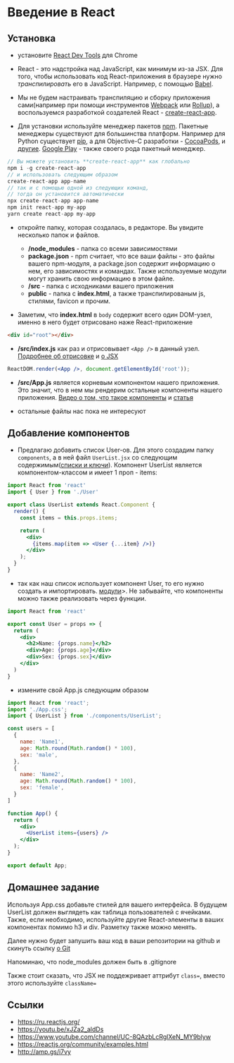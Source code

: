 # Введение в React

## Установка

- установите [React Dev Tools](https://chrome.google.com/webstore/detail/react-developer-tools/fmkadmapgofadopljbjfkapdkoienihi?hl=ru) для Chrome

- React - это надстройка над JavaScript, как минимум из-за JSX. Для того, чтобы использовать код React-приложения в браузере нужно _транспилировать_ его в JavaScript. Например, с помощью [Babel](https://babeljs.io/).

- Мы не будем настраивать транспиляцию и сборку приложения сами(например при помощи инструментов [Webpack](https://webpack.js.org/) или [Rollup](https://rollupjs.org/guide/en/)), а воспользуемся разработкой создателей React - [create-react-app](https://ru.reactjs.org/docs/create-a-new-react-app.html).

- Для установки используйте менеджер пакетов [npm](https://www.npmjs.com/). Пакетные менеджеры существуют для большинства платформ. Например для Python существует [pip](https://ru.wikipedia.org/wiki/Pip_(%D0%BC%D0%B5%D0%BD%D0%B5%D0%B4%D0%B6%D0%B5%D1%80_%D0%BF%D0%B0%D0%BA%D0%B5%D1%82%D0%BE%D0%B2)), а для Objective-C разработки - [CocoaPods](https://cocoapods.org/), и [другие](https://blog.versioneye.com/2014/01/15/which-programming-language-has-the-best-package-manager/). [Google Play](https://play.google.com/store?hl=ru) - также своего рода пакетный менеджер.

```javascript
// Вы можете установить **create-react-app** как глобально
npm i -g create-react-app
// и использовать следующим образом
create-react-app app-name
// так и с помощью одной из следующих команд, 
// тогда он установится автоматически
npx create-react-app app-name
npm init react-app my-app
yarn create react-app my-app
```

- откройте папку, которая создалась, в редакторе. Вы увидите несколько папок и файлов.

  - **/node_modules** - папка со всеми зависимостями
  - **package.json** - npm считает, что все ваши файлы - это файлы вашего npm-модуля, а package.json содержит информацию о нем, его зависимостях и командах. Также используемые модули могут хранить свою информацию в этом файле.
  - **/src** - папка с исходниками вашего приложения
  - **public** - папка с **index.html**, а также транспилированым js, стилями, favicon и прочим.

- Заметим, что **index.html** в `body` содержит всего один DOM-узел, именно в него будет отрисовано наже React-приложение

```html
<div id="root"></div>
```

- **/src/index.js** как раз и отрисовывает `<App />` в данный узел. [Подробнее об отрисовке](https://ru.reactjs.org/docs/rendering-elements.html) и [о JSX](https://ru.reactjs.org/docs/introducing-jsx.html)
```jsx
ReactDOM.render(<App />, document.getElementById('root'));
```

- **/src/App.js** является корневым компонентом нашего приложения. Это значит, что в нем мы рендерим остальные компоненты нашего приложения. [Видео о том, что такое компоненты](https://www.youtube.com/watch?v=ol4OVMJZC1w) и [статья](https://ru.reactjs.org/docs/components-and-props.html)

- остальные файлы нас пока не интересуют

## Добавление компонентов

- Предлагаю добавить список User-ов. Для этого создадим папку `components`, а в ней файл `UserList.jsx` со следующим содержимым([списки и ключи](https://ru.reactjs.org/docs/lists-and-keys.html)). Компонент UserList является компонентом-классом и имеет 1 проп - items:

```jsx
import React from 'react'
import { User } from './User'

export class UserList extends React.Component {
  render() {
    const items = this.props.items;

    return (
      <div>
        {items.map(item => <User {...item} />)}
      </div>
    );
  }
}
```

- так как наш список использует компонент User, то его нужно создать и импортировать. [модули](https://learn.javascript.ru/modules)>. Не забывайте, что компоненты можно также реализовать через функции.

```jsx
import React from 'react'

export const User = props => {
  return (
    <div>
      <h2>Name: {props.name}</h2>
      <div>Age: {props.age}</div>
      <div>Sex: {props.sex}</div>
    </div>
  )
}
```

- измените свой App.js следующим образом
```jsx
import React from 'react';
import './App.css';
import { UserList } from './components/UserList';

const users = [
  {
    name: 'Name1',
    age: Math.round(Math.random() * 100),
    sex: 'male',
  },
  {
    name: 'Name2',
    age: Math.round(Math.random() * 100),
    sex: 'female',
  }
]

function App() {
  return (
    <div>
      <UserList items={users} />
    </div>
  );
}

export default App;

```

## Домашнее задание

Используя App.css добавьте стилей для вашего интерфейса. В будущем UserList должен выглядеть как таблица пользователей с ячейками. Также, если необходимо, используйте другие React-элементы в ваших компонентах помимо h3 и div. Разметку также можно менять.

Далее нужно будет запушить ваш код в ваши репозитории на github и скинуть ссылку [о Git](https://proglib.io/p/git-for-half-an-hour/)

Напоминаю, что node_modules должен быть в .gitignore

Также стоит сказать, что JSX не поддежривает аттрибут `class=`, вместо этого используйте `className=`

## Ссылки
- https://ru.reactjs.org/
- https://youtu.be/xJZa2_aldDs
- https://www.youtube.com/channel/UC-8QAzbLcRglXeN_MY9blyw
- https://reactjs.org/community/examples.html
- http://amp.gs/i7vy
